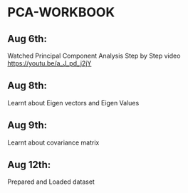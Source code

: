# PCA-WORKBOOK

## Aug 6th:
Watched Principal Component Analysis Step by Step video https://youtu.be/a_J_pd_j2jY

## Aug 8th:
Learnt about Eigen vectors and Eigen Values

## Aug 9th:
Learnt about covariance matrix

## Aug 12th:
Prepared and Loaded dataset
